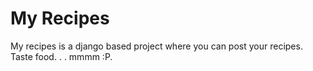 # My Recipes
My recipes is a django based project where you can post your recipes. Taste food. . . mmmm :P.
